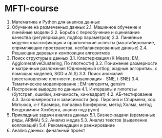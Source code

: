 # MFTI-course
1. Математика и Python для анализа данных
2. Обучение на размеченных данных
	2.1. Машинное обучение и линейные модели
	2.2. Борьба с переобучение и оценивание качества (регуляризация, подбор параметров)
	2.3. Линейные модели: классификация и практические аспекты (маштабирование, спрямляющие пространства, несбалансированные данные)
	2.4. Решающие деревья и композиции алгоритмов 
3. Поиск структуры в данных
	3.1. Кластеризация (K-Means, EM, AgglomerativeClustering, По плотности)
	3.2. Понижение размерности и матричные разложения (Одномерный отбор, жадные алгоритмы, с помощью моделей, SGD и ALS)
	3.3. Поиск аномалий (восстановление плотности, визуализация - SNE, t-SNE)
	3.4. Тематическое моделирование : EM-алгоритм, gensim
4. Построение выводов по данным
	4.1. Интервалы и гипотезы (бутстреп, ошибки, значимость, хи-квадрат)
	4.2. АБ-тестирование
	4.3. Закономерности и зависимости (кор. Пирсона и Спирмена, кор. Мэтьюса, к-т Крамера, поправка Бонферони,
		 метод Холма, метод Бенджамини-Хозберга, анализ подгрупп)
5. Прикладные задачи анализа данных
	5.1. Бизнес-задачи (временные ряды, ARIMA)
	5.2. Анализ медиа
	5.3. Анализ текстов (выделение коллокаций)
	5.4. Рекомендации и ранжирование
6. Анализ данных: финальный проект
